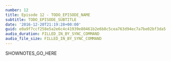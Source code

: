 ```yaml
---
number: 12
title: Episode 12 - TODO_EPISODE_NAME
subtitle: TODO_EPISODE_SUBTITLE
date: '2016-12-20T21:19:28+00:00'
guid: e0a9f7ccf258e5a2e6c4c41939e80461b2e6b8c5cea763d94ec7a7be02bf3da5
audio_duration: FILLED_IN_BY_SYNC_COMMAND
audio_file_size: FILLED_IN_BY_SYNC_COMMAND
---
```


SHOWNOTES_GO_HERE
